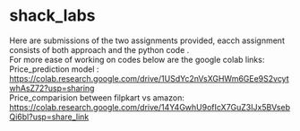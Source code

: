 # shack_labs

Here are submissions of the two assignments provided, eacch assignment consists of both approach and the python code .<br>
For more ease of working on codes below are the google colab links:<br>
Price_prediction model : https://colab.research.google.com/drive/1USdYc2nVsXGHWm6GEe9S2vcytwhAsZ72?usp=sharing<br>
Price_comparision between filpkart vs amazon: https://colab.research.google.com/drive/14Y4GwhU9ofIcX7GuZ3IJx5BVsebQi6bl?usp=share_link<br>
